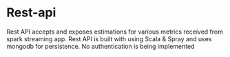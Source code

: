 # Rest-api
Rest API accepts and exposes estimations for various metrics received from spark streaming app. Rest API is built with 
using Scala & Spray and uses mongodb for persistence. No authentication is being implemented
